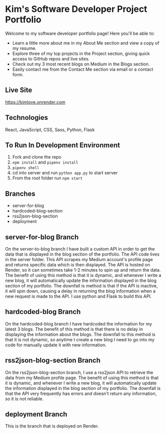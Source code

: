 # Kim's Software Developer Project Portfolio

Welcome to my software developer portfolio page! Here you'll be able to:
 - Learn a little more about me in my About Me section and view a copy of my resume.
 - Explore three of my top projects in the Project section, giving quick access to GitHub repos and live sites.
 - Check out my 3 most recent blogs on Medium in the Blogs section.
 - Easily contact me from the Contact Me section via email or a contact form.

## Live Site
https://kimlove.onrender.com

## Technologies
React, JavaScript, CSS, Sass, Python, Flask

## To Run In Development Environment
1. Fork and clone the repo
2. ```npm install``` and ```pipenv install```
3. ```pipenv shell```
4. cd into server and run ```python app.py``` to start server
5. From the root folder run ```npm start```

## Branches
- server-for-blog
- hardcoded-blog-section
- rss2json-blog-section
- deployment

## server-for-blog Branch
On the server-to-blog branch I have built a custom API in order to get the data that is displayed in the blog section of the portfolio. The API code lives in the server folder. This API scrapes my Medium account's profile page and returns specific data which is then displayed. The API is hosted on Render, so it can sometimes take 1-2 minutes to spin up and return the data. The benefit of using this method is that it is dynamic, and whenever I write a new blog, it will automatically update the information displayed in the blog section of my portfolio. The downfall is method is that if the API is inactive, it will spin down, causing a delay in returning the blog information when a new request is made to the API. I use python and Flask to build this API.

## hardcoded-blog Branch
On the hardcoded-blog branch I have hardcoded the information for my latest 3 blogs. The benefit of this method is that there is no delay in displaying the information about the blogs. The downfall to this method is that it is not dynamic, so anytime I create a new blog I need to go into my code for manually update it with new information. 

## rss2json-blog-section Branch
On the rss2json-blog-section branch, I use a rss2json API to retrieve the data from my Medium profile page. The benefit of using this method is that it is dynamic, and whenever I write a new blog, it will automatically update the information displayed in the blog section of my portfolio. The downfall is that the API very frequently has errors and doesn't return any information, so it is not reliable. 

## deployment Branch
This is the branch that is deployed on Render. 
